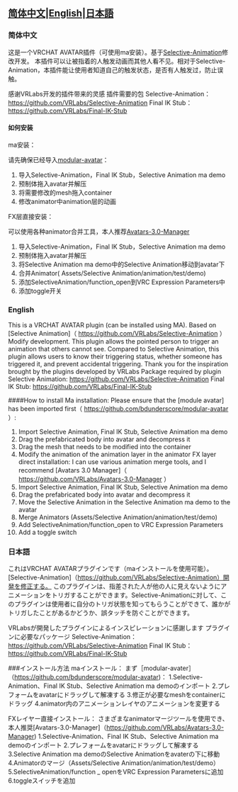 
## [简体中文](#简体中文)|[English](#English)|[日本語](#日本語)

### 简体中文
这是一个VRCHAT AVATAR插件（可使用ma安装）。基于[Selective-Animation](https://github.com/VRLabs/Selective-Animation)修改开发。
本插件可以让被指着的人触发动画而其他人看不见。相对于Selective-Animation，本插件能让使用者知道自己的触发状态，是否有人触发过，防止误触。

感谢VRLabs开发的插件带来的灵感
插件需要的包
Selective-Animation：https://github.com/VRLabs/Selective-Animation
Final IK Stub：https://github.com/VRLabs/Final-IK-Stub



#### 如何安装

ma安装：

请先确保已经导入[modular-avatar](https://github.com/bdunderscore/modular-avatar)： 

1. 导入Selective-Animation，Final IK Stub，Selective Animation ma demo
2. 预制体拖入avatar并解压
3. 将需要修改的mesh拖入container
4. 修改animator中animation层的动画

FX层直接安装：

可以使用各种animator合并工具，本人推荐[Avatars-3.0-Manager](https://github.com/VRLabs/Avatars-3.0-Manager)

1. 导入Selective-Animation，Final IK Stub，Selective Animation ma demo
2. 预制体拖入avatar并解压
3. 将Selective Animation ma demo中的Selective Animation移动到avatar下
4. 合并Animator( Assets/Selective Animation/animation/test/demo)
5. 添加SelectiveAnimation/function_open到VRC Expression Parameters中
6. 添加toggle开关



### English
This is a VRCHAT AVATAR plugin (can be installed using MA). Based on [Selective Animation]（ https://github.com/VRLabs/Selective-Animation ）Modify development.
This plugin allows the pointed person to trigger an animation that others cannot see. Compared to Selective Animation, this plugin allows users to know their triggering status, whether someone has triggered it, and prevent accidental triggering.
Thank you for the inspiration brought by the plugins developed by VRLabs
Package required by plugin
Selective Animation: https://github.com/VRLabs/Selective-Animation
Final IK Stub: https://github.com/VRLabs/Final-IK-Stub

####How to install
Ma installation:
Please ensure that the [module avatar] has been imported first（ https://github.com/bdunderscore/modular-avatar ）:
1. Import Selective Animation, Final IK Stub, Selective Animation ma demo
2. Drag the prefabricated body into avatar and decompress it
3. Drag the mesh that needs to be modified into the container
4. Modify the animation of the animation layer in the animator
FX layer direct installation:
I can use various animation merge tools, and I recommend [Avatars 3.0 Manager]（ https://github.com/VRLabs/Avatars-3.0-Manager ）
1. Import Selective Animation, Final IK Stub, Selective Animation ma demo
2. Drag the prefabricated body into avatar and decompress it
3. Move the Selective Animation in the Selective Animation ma demo to the avatar
4. Merge Animators (Assets/Selective Animation/animation/test/demo)
5. Add SelectiveAnimation/function_open to VRC Expression Parameters
6. Add a toggle switch


### 日本語
これはVRCHAT AVATARプラグインです（maインストールを使用可能）。[Selective-Animation]（https://github.com/VRLabs/Selective-Animation）開発を修正する。
このプラグインは、指差された人が他の人に見えないようにアニメーションをトリガすることができます。Selective-Animationに対して、このプラグインは使用者に自分のトリガ状態を知ってもらうことができて、誰かがトリガしたことがあるかどうか、誤タッチを防ぐことができます。

VRLabsが開発したプラグインによるインスピレーションに感謝します
プラグインに必要なパッケージ
Selective-Animation：https://github.com/VRLabs/Selective-Animation
Final IK Stub：https://github.com/VRLabs/Final-IK-Stub




###インストール方法
maインストール：
まず［modular-avater］（https://github.com/bdunderscore/modular-avatar)： 
1.Selective-Animation、Final IK Stub、Selective Animation ma demoのインポート
2.プレフォームをavatarにドラッグして解凍する
3.修正が必要なmeshをcontainerにドラッグ
4.animator内のアニメーションレイヤのアニメーションを変更する


FXレイヤー直接インストール：
さまざまなanimatorマージツールを使用でき、本人推奨[Avatars-3.0-Manager]（https://github.com/VRLabs/Avatars-3.0-Manager)
1.Selective-Animation、Final IK Stub、Selective Animation ma demoのインポート
2.プレフォームをavatarにドラッグして解凍する
3.Selective Animation ma demoのSelective Animationをavaterの下に移動
4.Animatorのマージ（Assets/Selective Animation/animation/test/demo）
5.SelectiveAnimation/function _ openをVRC Expression Parametersに追加
6.toggleスイッチを追加

